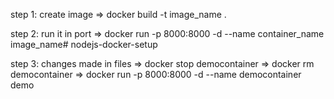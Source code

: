 step 1: create image
=> docker build -t image_name .

step 2: run it in port
=> docker run -p 8000:8000 -d --name container_name image_name# nodejs-docker-setup

step 3: changes made in files
=> docker stop democontainer
=> docker rm democontainer
=> docker run -p 8000:8000 -d --name democontainer demo
